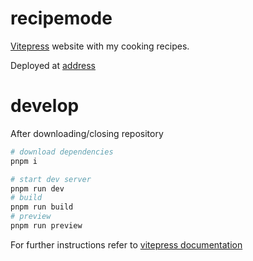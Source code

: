 # recipemode

[Vitepress](https://vitepress.dev/) website with my cooking recipes.

Deployed at [address]()

# develop

After downloading/closing repository

```sh
# download dependencies
pnpm i

# start dev server
pnpm run dev
# build
pnpm run build
# preview
pnpm run preview
```

For further instructions refer to [vitepress documentation](https://vitepress.dev/guide/what-is-vitepress)
